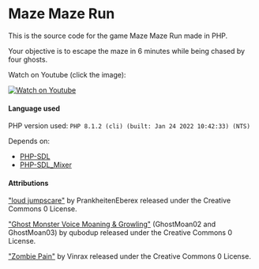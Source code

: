 # Maze Maze Run

This is the source code for the game Maze Maze Run made in PHP.

Your objective is to escape the maze in 6 minutes while being chased by four ghosts.

Watch on Youtube (click the image):

[![Watch on Youtube](https://img.youtube.com/vi/0u9Kkk25zII/maxresdefault.jpg)](https://www.youtube.com/watch?v=0u9Kkk25zII)


#### Language used

PHP version used: `PHP 8.1.2 (cli) (built: Jan 24 2022 10:42:33) (NTS)`

Depends on:
* [PHP-SDL](https://github.com/Ponup/php-sdl)
* [PHP-SDL_Mixer](https://github.com/kea/php-sdl-mixer)


#### Attributions
["loud jumpscare"](https://freesound.org/people/PrankheitenEberex/sounds/610753/) by PrankheitenEberex released under the Creative Commons 0 License.

["Ghost Monster Voice Moaning & Growling"](https://opengameart.org/content/ghost-monster-voice-moaning-growling) (GhostMoan02 and GhostMoan03) by qubodup released under the Creative Commons 0 License.

["Zombie Pain"](https://opengameart.org/content/zombie-pain) by Vinrax released under the Creative Commons 0 License.


